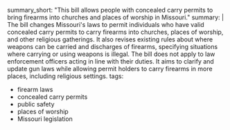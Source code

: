 summary_short: "This bill allows people with concealed carry permits to bring firearms into churches and places of worship in Missouri."
summary: |
  The bill changes Missouri's laws to permit individuals who have valid concealed carry permits to carry firearms into churches, places of worship, and other religious gatherings. It also revises existing rules about where weapons can be carried and discharges of firearms, specifying situations where carrying or using weapons is illegal. The bill does not apply to law enforcement officers acting in line with their duties. It aims to clarify and update gun laws while allowing permit holders to carry firearms in more places, including religious settings.
tags:
  - firearm laws
  - concealed carry permits
  - public safety
  - places of worship
  - Missouri legislation

